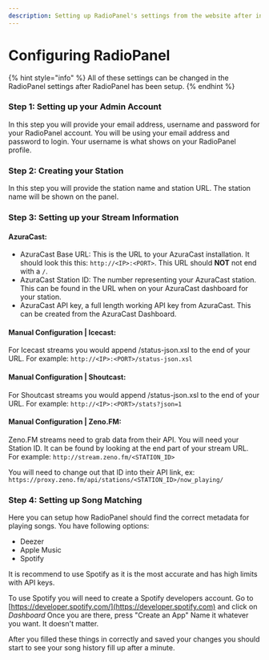 ```yaml
---
description: Setting up RadioPanel's settings from the website after install.
---
```


# Configuring RadioPanel

{% hint style="info" %}
All of these settings can be changed in the RadioPanel settings after RadioPanel has been setup.
{% endhint %}

### Step 1: Setting up your Admin Account

In this step you will provide your email address, username and password for your RadioPanel account. You will be using your email address and password to login. Your username is what shows on your RadioPanel profile.

### Step 2: Creating your Station

In this step you will provide the station name and station URL. The station name will be shown on the panel.

### Step 3: Setting up your Stream Information

#### AzuraCast:

* AzuraCast Base URL: This is the URL to your AzuraCast installation. It should look this this: `http://<IP>:<PORT>`. This URL should **NOT** not end with a `/`.
* AzuraCast Station ID: The number representing your AzuraCast station. This can be found in the URL when on your AzuraCast dashboard for your station.
* AzuraCast API key, a full length working API key from AzuraCast. This can be created from the AzuraCast Dashboard.

#### **Manual Configuration |** Icecast:

For Icecast streams you would append /status-json.xsl to the end of your URL. For example: `http://<IP>:<PORT>/status-json.xsl`

#### **Manual Configuration |** Shoutcast:

For Shoutcast streams you would append /status-json.xsl to the end of your URL. For example: `http://<IP>:<PORT>/stats?json=1`

#### **Manual Configuration |** Zeno.FM:

Zeno.FM streams need to grab data from their API. You will need your Station ID. It can be found by looking at the end part of your stream URL. For example: `http://stream.zeno.fm/<STATION_ID>`

You will need to change out that ID into their API link, ex: `https://proxy.zeno.fm/api/stations/<STATION_ID>/now_playing/`

### Step 4: Setting up Song Matching

Here you can setup how RadioPanel should find the correct metadata for playing songs. You have following options:

* Deezer
* Apple Music
* Spotify

It is recommend to use Spotify as it is the most accurate and has high limits with API keys.

To use Spotify you will need to create a Spotify developers account. Go to [https://developer.spotify.com/](https://developer.spotify.com) and click on _Dashboard_ Once you are there, press "Create an App" Name it whatever you want. It doesn't matter.

After you filled these things in correctly and saved your changes you should start to see your song history fill up after a minute.
